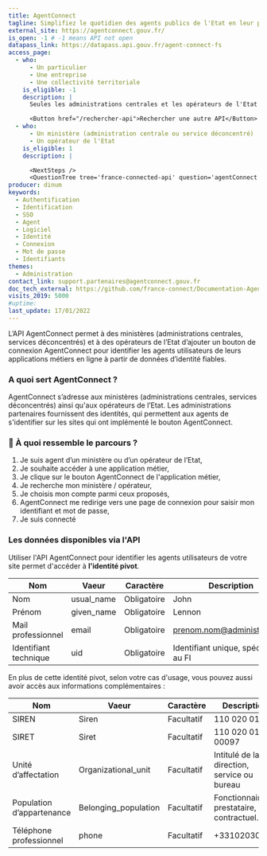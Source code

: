 ```yaml
---
title: AgentConnect
tagline: Simplifiez le quotidien des agents publics de l'Etat en leur permettant d’utiliser un même identifiant et mot de passe pour accéder à leurs services en ligne.
external_site: https://agentconnect.gouv.fr/
is_open: -1 # -1 means API not open
datapass_link: https://datapass.api.gouv.fr/agent-connect-fs
access_page:
  - who:
      - Un particulier
      - Une entreprise
      - Une collectivité territoriale
    is_eligible: -1
    description: |
      Seules les administrations centrales et les opérateurs de l'Etat sont habilités à utiliser l'API AgentConnect ou intégrer le bouton AgentConnect.

      <Button href="/rechercher-api">Rechercher une autre API</Button>
  - who:
      - Un ministère (administration centrale ou service déconcentré)
      - Un opérateur de l'Etat
    is_eligible: 1
    description: |

      <NextSteps />
      <QuestionTree tree='france-connected-api' question='agentConnect' />
producer: dinum
keywords:
  - Authentification
  - Identification
  - SSO
  - Agent
  - Logiciel
  - Identité
  - Connexion
  - Mot de passe
  - Identifiants
themes:
  - Administration
contact_link: support.partenaires@agentconnect.gouv.fr
doc_tech_external: https://github.com/france-connect/Documentation-AgentConnect/blob/main/doc-fs.md
visits_2019: 5000
#uptime:
last_update: 17/01/2022
---
```


L’API AgentConnect permet à des ministères (administrations centrales, services déconcentrés) et à des opérateurs de l’Etat d’ajouter un bouton de connexion AgentConnect pour identifier les agents utilisateurs de leurs applications métiers en ligne à partir de données d’identité fiables.

### A quoi sert AgentConnect ?

AgentConnect s’adresse aux ministères (administrations centrales, services déconcentrés) ainsi qu'aux opérateurs de l’Etat.
Les administrations partenaires fournissent des identités, qui permettent aux agents de s'identifier sur les sites qui ont implémenté le bouton AgentConnect.

### 🔎 À quoi ressemble le parcours ?

1. Je suis agent d’un ministère ou d’un opérateur de l’Etat,
2. Je souhaite accéder à une application métier,
3. Je clique sur le bouton AgentConnect de l'application métier,
4. Je recherche mon ministère / opérateur,
5. Je choisis mon compte parmi ceux proposés,
6. AgentConnect me redirige vers une page de connexion pour saisir mon identifiant et mot de passe,
7. Je suis connecté

### Les données disponibles via l'API

Utiliser l'API AgentConnect pour identifier les agents utilisateurs de votre site permet d'accéder à **l'identité pivot**.

| Nom                       | Vaeur                    |Caractère                |Description                                 |
| ------------------------- | -------------------------|-------------------------|--------------------------------------------|
| Nom                       | usual_name               |Obligatoire              |John                                        |
| Prénom                    | given_name               |Obligatoire              |Lennon                                      |
| Mail professionnel        | email                    |Obligatoire              |prenom.nom@administration.fr                |
| Identifiant technique     | uid                      |Obligatoire              |Identifiant unique, spécifique au FI        |

En plus de cette identité pivot, selon votre cas d'usage, vous pouvez aussi avoir accès aux informations complémentaires :

| Nom                       | Vaeur                    |Caractère                |Description                                 |
| ------------------------- | ------------------------ |-------------------------|--------------------------------------------|
| SIREN                     | Siren                    |Facultatif               |110 020 013                                 |
| SIRET                     | Siret                    |Facultatif               |110 020 013 00097                           |
| Unité d’affectation       | Organizational_unit      |Facultatif               |Intitulé de la direction, service ou bureau |
| Population d’appartenance | Belonging_population     |Facultatif               |Fonctionnaire, prestataire, contractuel...  |
| Téléphone professionnel   | phone                    |Facultatif               |+33102030405                                |
